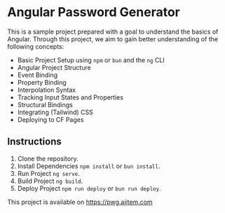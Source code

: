 # Angular Password Generator

This is a sample project prepared with a goal to understand the basics of Angular. Through this project,
we aim to gain better understanding of the following concepts:

* Basic Project Setup using `npm` or `bun` and the `ng` CLI
* Angular Project Structure
* Event Binding
* Property Binding
* Interpolation Syntax
* Tracking Input States and Properties
* Structural Bindings
* Integrating (Tailwind) CSS
* Deploying to CF Pages

## Instructions

1. Clone the repository.
2. Install Dependencies `npm install` or `bun install`.
3. Run Project `ng serve`.
4. Build Project `ng build`.
5. Deploy Project `npm run deploy` or `bun run deploy`.

This project is available on https://pwg.ajitem.com
